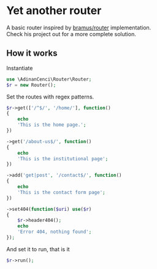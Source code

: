 # Yet another router

A basic router inspired by <a href="https://github.com/bramus/router" target="_blank">bramus/router</a> implementation.  
Check his project out for a more complete solution.

## How it works

Instantiate
```php
use \AdinanCenci\Router\Router;
$r = new Router();
```

Set the routes with regex patterns.
```php
$r->get(['/^$/', '/home/'], function() 
{
    echo 
    'This is the home page.';
})

->get('/about-us$/', function() 
{
    echo 
    'This is the institutional page';
})

->add('get|post', '/contact$/', function() 
{
    echo 
    'This is the contact form page';
})

->set404(function($uri) use($r) 
{
    $r->header404();
    echo 
    'Error 404, nothing found';
});
```

And set it to run, that is it
```php
$r->run();
```
